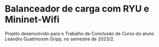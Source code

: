 # Balanceador de carga com RYU e Mininet-Wifi

Projeto desenvolvido para o Trabalho de Conclusão de Curso do aluno Leandro Guatimosim Gripp, no semestre de 2023/2.